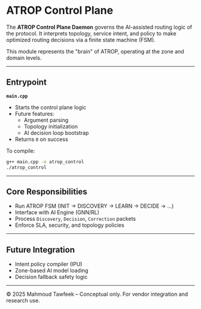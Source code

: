# ATROP Control Plane

The **ATROP Control Plane Daemon** governs the AI-assisted routing logic of the protocol. It interprets topology, service intent, and policy to make optimized routing decisions via a finite state machine (FSM).

This module represents the "brain" of ATROP, operating at the zone and domain levels.

---

## Entrypoint

**`main.cpp`**

- Starts the control plane logic
- Future features:
  - Argument parsing
  - Topology initialization
  - AI decision loop bootstrap
- Returns `0` on success

To compile:

```bash
g++ main.cpp -o atrop_control
./atrop_control
```

---

## Core Responsibilities

- Run ATROP FSM (INIT → DISCOVERY → LEARN → DECIDE → ...)
- Interface with AI Engine (GNN/RL)
- Process `Discovery`, `Decision`, `Correction` packets
- Enforce SLA, security, and topology policies

---

## Future Integration

- Intent policy compiler (IPU)
- Zone-based AI model loading
- Decision fallback safety logic

---

© 2025 Mahmoud Tawfeek – Conceptual only. For vendor integration and research use.
